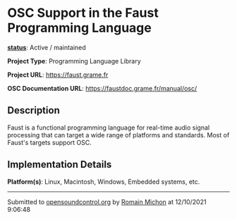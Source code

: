 # OSC Support in the Faust Programming Language

**[status](../implementation-status.html)**: Active / maintained

**Project Type**: Programming Language Library

**Project URL**: <https://faust.grame.fr>

**OSC Documentation URL**: <https://faustdoc.grame.fr/manual/osc/>

## Description

Faust is a functional programming language for real-time audio signal processing that can target a wide range of platforms and standards. Most of Faust's targets support OSC.

## Implementation Details

**Platform(s)**: Linux, Macintosh, Windows, Embedded systems, etc.

---
Submitted to [opensoundcontrol.org](https://opensoundcontrol.org) by [Romain Michon](https://ccrma.stanford.edu/~rmichon) at 12/10/2021 9:06:48
